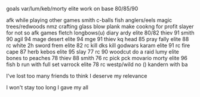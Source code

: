 goals
var/lum/keb/morty elite
work on base 80/85/90



afk while playing other games
	smith c-balls
	fish anglers/eels
	magic trees/redwoods
	nmz
	crafting glass blow
	plank make
	cookng for profit
	slayer for not so afk games
	fletch longbows(u)
		diary
ardy elite
	80/82 thiev
	91 smith
	90 agil
	94 mage
desert elite
	94 mge
	91 thiev
	kq head
	85 pray
fally elite
	88 rc
	white 2h sword
frem elite
	82 rc
	kill dks
	kill godwars
karam elite
	91 rc
	fire cape
	87 herb
kebos elite
	95 slay
	77 rc
	90 woodcut
	do a raid
lumy elite
	bones to peaches
	78 thiev
	88 smith
	76 rc
	pick pck movario
morty elite
	96 fish
	b run with full set
varrock elite
	78 rc
westp/wild no () kandern with ba


I've lost too many friends to think I deserve my relevance

I won't stay too long
I gave my all
